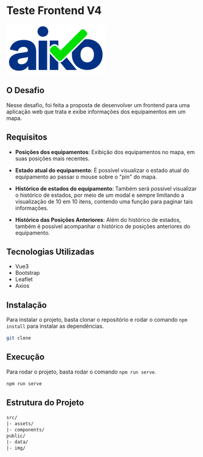 # Teste Frontend V4

![Aiko](img/aiko.png)

## O Desafio

Nesse desafio, foi feita a proposta de desenvolver um frontend para uma aplicação web que trata e exibe informações dos equipamentos em um mapa.

## Requisitos

* **Posições dos equipamentos**: Exibição dos equipamentos no mapa, em suas posições mais recentes.

* **Estado atual do equipamento**: É possível visualizar o estado atual do equipamento ao passar o mouse sobre o "pin" do mapa.

* **Histórico de estados do equipamento**: Também será possivel visualizar o histórico de estados, por meio de um modal e sempre limitando a visualização de 10 em 10 itens, contendo uma função para paginar tais informações.

* **Histórico das Posições Anteriores**: Além do histórico de estados, também é possível acompanhar o histórico de posições anteriores do equipamento.

## Tecnologias Utilizadas

* Vue3
* Bootstrap
* Leaflet
* Axios

## Instalação

Para instalar o projeto, basta clonar o repositório e rodar o comando `npm install` para instalar as dependências.

```sh
git clone
```	

## Execução

Para rodar o projeto, basta rodar o comando `npm run serve`.

```sh
npm run serve
```

## Estrutura do Projeto

```
src/
|- assets/
|- components/
public/
|- data/
|- img/
```